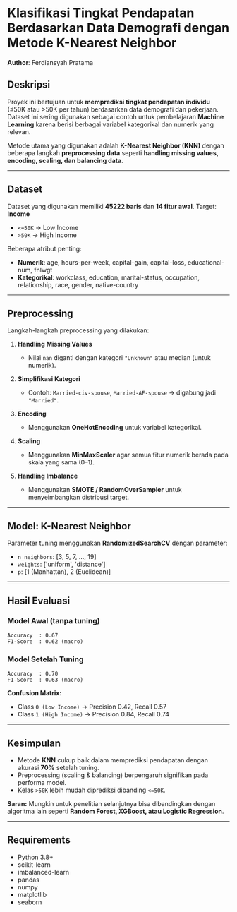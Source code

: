 # Klasifikasi Tingkat Pendapatan Berdasarkan Data Demografi dengan Metode K-Nearest Neighbor

**Author**: Ferdiansyah Pratama

## Deskripsi

Proyek ini bertujuan untuk **memprediksi tingkat pendapatan individu** (≤50K atau >50K per tahun) berdasarkan data demografi dan pekerjaan. Dataset ini sering digunakan sebagai contoh untuk pembelajaran **Machine Learning** karena berisi berbagai variabel kategorikal dan numerik yang relevan.

Metode utama yang digunakan adalah **K-Nearest Neighbor (KNN)** dengan beberapa langkah **preprocessing data** seperti **handling missing values, encoding, scaling, dan balancing data**.

---

## Dataset

Dataset yang digunakan memiliki **45222 baris** dan **14 fitur awal**.
Target: **Income**

- `<=50K` → Low Income
- `>50K` → High Income

Beberapa atribut penting:

- **Numerik**: age, hours-per-week, capital-gain, capital-loss, educational-num, fnlwgt
- **Kategorikal**: workclass, education, marital-status, occupation, relationship, race, gender, native-country

---

## Preprocessing

Langkah-langkah preprocessing yang dilakukan:

1. **Handling Missing Values**

   - Nilai `nan` diganti dengan kategori `"Unknown"` atau median (untuk numerik).

2. **Simplifikasi Kategori**

   - Contoh: `Married-civ-spouse`, `Married-AF-spouse` → digabung jadi `"Married"`.

3. **Encoding**

   - Menggunakan **OneHotEncoding** untuk variabel kategorikal.

4. **Scaling**

   - Menggunakan **MinMaxScaler** agar semua fitur numerik berada pada skala yang sama (0–1).

5. **Handling Imbalance**

   - Menggunakan **SMOTE / RandomOverSampler** untuk menyeimbangkan distribusi target.

---

## Model: K-Nearest Neighbor

Parameter tuning menggunakan **RandomizedSearchCV** dengan parameter:

- `n_neighbors`: \[3, 5, 7, …, 19]
- `weights`: \['uniform', 'distance']
- `p`: \[1 (Manhattan), 2 (Euclidean)]

---

## Hasil Evaluasi

### Model Awal (tanpa tuning)

```
Accuracy  : 0.67
F1-Score  : 0.62 (macro)
```

### Model Setelah Tuning

```
Accuracy  : 0.70
F1-Score  : 0.63 (macro)
```

**Confusion Matrix:**

- Class `0 (Low Income)` → Precision 0.42, Recall 0.57
- Class `1 (High Income)` → Precision 0.84, Recall 0.74

---

## Kesimpulan

- Metode **KNN** cukup baik dalam memprediksi pendapatan dengan akurasi **70%** setelah tuning.
- Preprocessing (scaling & balancing) berpengaruh signifikan pada performa model.
- Kelas `>50K` lebih mudah diprediksi dibanding `<=50K`.

 **Saran:**
Mungkin untuk penelitian selanjutnya bisa dibandingkan dengan algoritma lain seperti **Random Forest, XGBoost, atau Logistic Regression**.

---

## Requirements

- Python 3.8+
- scikit-learn
- imbalanced-learn
- pandas
- numpy
- matplotlib
- seaborn
